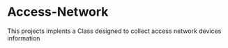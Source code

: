# Access-Network
This projects implents a Class designed to collect access network devices information
